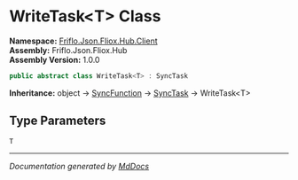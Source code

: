 ﻿<!--  
  <auto-generated>   
    The contents of this file were generated by a tool.  
    Changes to this file may be list if the file is regenerated  
  </auto-generated>   
-->

# WriteTask\<T\> Class

**Namespace:** [Friflo.Json.Fliox.Hub.Client](../index.md)  
**Assembly:** Friflo.Json.Fliox.Hub  
**Assembly Version:** 1.0.0

```csharp
public abstract class WriteTask<T> : SyncTask
```

**Inheritance:** object → [SyncFunction](../SyncFunction/index.md) → [SyncTask](../SyncTask/index.md) → WriteTask\<T\>

## Type Parameters

`T`

___

*Documentation generated by [MdDocs](https://github.com/ap0llo/mddocs)*
